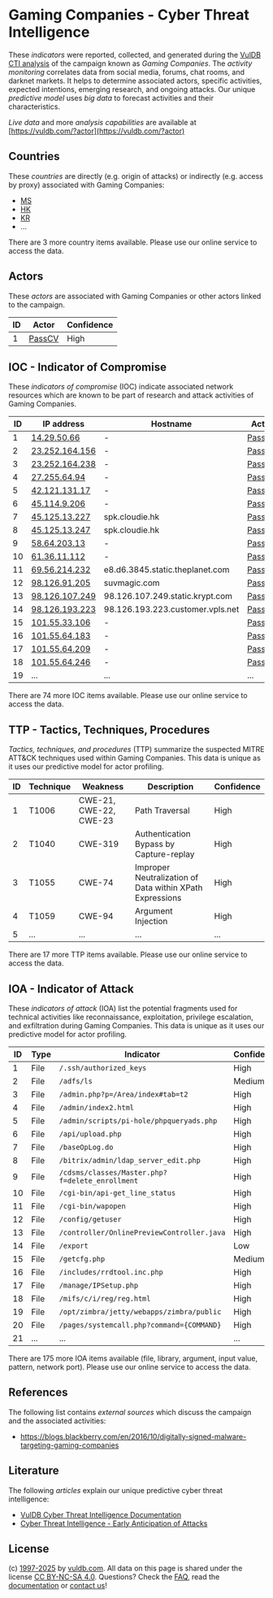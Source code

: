 # Gaming Companies - Cyber Threat Intelligence

These _indicators_ were reported, collected, and generated during the [VulDB CTI analysis](https://vuldb.com/?kb.cti) of the campaign known as _Gaming Companies_. The _activity monitoring_ correlates data from social media, forums, chat rooms, and darknet markets. It helps to determine associated actors, specific activities, expected intentions, emerging research, and ongoing attacks. Our unique _predictive model_ uses _big data_ to forecast activities and their characteristics.

_Live data_ and more _analysis capabilities_ are available at [https://vuldb.com/?actor](https://vuldb.com/?actor)

## Countries

These _countries_ are directly (e.g. origin of attacks) or indirectly (e.g. access by proxy) associated with Gaming Companies:

* [MS](https://vuldb.com/?country.ms)
* [HK](https://vuldb.com/?country.hk)
* [KR](https://vuldb.com/?country.kr)
* ...

There are 3 more country items available. Please use our online service to access the data.

## Actors

These _actors_ are associated with Gaming Companies or other actors linked to the campaign.

ID | Actor | Confidence
-- | ----- | ----------
1 | [PassCV](https://vuldb.com/?actor.passcv) | High

## IOC - Indicator of Compromise

These _indicators of compromise_ (IOC) indicate associated network resources which are known to be part of research and attack activities of Gaming Companies.

ID | IP address | Hostname | Actor | Confidence
-- | ---------- | -------- | ----- | ----------
1 | [14.29.50.66](https://vuldb.com/?ip.14.29.50.66) | - | [PassCV](https://vuldb.com/?actor.passcv) | High
2 | [23.252.164.156](https://vuldb.com/?ip.23.252.164.156) | - | [PassCV](https://vuldb.com/?actor.passcv) | High
3 | [23.252.164.238](https://vuldb.com/?ip.23.252.164.238) | - | [PassCV](https://vuldb.com/?actor.passcv) | High
4 | [27.255.64.94](https://vuldb.com/?ip.27.255.64.94) | - | [PassCV](https://vuldb.com/?actor.passcv) | High
5 | [42.121.131.17](https://vuldb.com/?ip.42.121.131.17) | - | [PassCV](https://vuldb.com/?actor.passcv) | High
6 | [45.114.9.206](https://vuldb.com/?ip.45.114.9.206) | - | [PassCV](https://vuldb.com/?actor.passcv) | High
7 | [45.125.13.227](https://vuldb.com/?ip.45.125.13.227) | spk.cloudie.hk | [PassCV](https://vuldb.com/?actor.passcv) | High
8 | [45.125.13.247](https://vuldb.com/?ip.45.125.13.247) | spk.cloudie.hk | [PassCV](https://vuldb.com/?actor.passcv) | High
9 | [58.64.203.13](https://vuldb.com/?ip.58.64.203.13) | - | [PassCV](https://vuldb.com/?actor.passcv) | High
10 | [61.36.11.112](https://vuldb.com/?ip.61.36.11.112) | - | [PassCV](https://vuldb.com/?actor.passcv) | High
11 | [69.56.214.232](https://vuldb.com/?ip.69.56.214.232) | e8.d6.3845.static.theplanet.com | [PassCV](https://vuldb.com/?actor.passcv) | High
12 | [98.126.91.205](https://vuldb.com/?ip.98.126.91.205) | suvmagic.com | [PassCV](https://vuldb.com/?actor.passcv) | High
13 | [98.126.107.249](https://vuldb.com/?ip.98.126.107.249) | 98.126.107.249.static.krypt.com | [PassCV](https://vuldb.com/?actor.passcv) | High
14 | [98.126.193.223](https://vuldb.com/?ip.98.126.193.223) | 98.126.193.223.customer.vpls.net | [PassCV](https://vuldb.com/?actor.passcv) | High
15 | [101.55.33.106](https://vuldb.com/?ip.101.55.33.106) | - | [PassCV](https://vuldb.com/?actor.passcv) | High
16 | [101.55.64.183](https://vuldb.com/?ip.101.55.64.183) | - | [PassCV](https://vuldb.com/?actor.passcv) | High
17 | [101.55.64.209](https://vuldb.com/?ip.101.55.64.209) | - | [PassCV](https://vuldb.com/?actor.passcv) | High
18 | [101.55.64.246](https://vuldb.com/?ip.101.55.64.246) | - | [PassCV](https://vuldb.com/?actor.passcv) | High
19 | ... | ... | ... | ...

There are 74 more IOC items available. Please use our online service to access the data.

## TTP - Tactics, Techniques, Procedures

_Tactics, techniques, and procedures_ (TTP) summarize the suspected MITRE ATT&CK techniques used within Gaming Companies. This data is unique as it uses our predictive model for actor profiling.

ID | Technique | Weakness | Description | Confidence
-- | --------- | -------- | ----------- | ----------
1 | T1006 | CWE-21, CWE-22, CWE-23 | Path Traversal | High
2 | T1040 | CWE-319 | Authentication Bypass by Capture-replay | High
3 | T1055 | CWE-74 | Improper Neutralization of Data within XPath Expressions | High
4 | T1059 | CWE-94 | Argument Injection | High
5 | ... | ... | ... | ...

There are 17 more TTP items available. Please use our online service to access the data.

## IOA - Indicator of Attack

These _indicators of attack_ (IOA) list the potential fragments used for technical activities like reconnaissance, exploitation, privilege escalation, and exfiltration during Gaming Companies. This data is unique as it uses our predictive model for actor profiling.

ID | Type | Indicator | Confidence
-- | ---- | --------- | ----------
1 | File | `/.ssh/authorized_keys` | High
2 | File | `/adfs/ls` | Medium
3 | File | `/admin.php?p=/Area/index#tab=t2` | High
4 | File | `/admin/index2.html` | High
5 | File | `/admin/scripts/pi-hole/phpqueryads.php` | High
6 | File | `/api/upload.php` | High
7 | File | `/baseOpLog.do` | High
8 | File | `/bitrix/admin/ldap_server_edit.php` | High
9 | File | `/cdsms/classes/Master.php?f=delete_enrollment` | High
10 | File | `/cgi-bin/api-get_line_status` | High
11 | File | `/cgi-bin/wapopen` | High
12 | File | `/config/getuser` | High
13 | File | `/controller/OnlinePreviewController.java` | High
14 | File | `/export` | Low
15 | File | `/getcfg.php` | Medium
16 | File | `/includes/rrdtool.inc.php` | High
17 | File | `/manage/IPSetup.php` | High
18 | File | `/mifs/c/i/reg/reg.html` | High
19 | File | `/opt/zimbra/jetty/webapps/zimbra/public` | High
20 | File | `/pages/systemcall.php?command={COMMAND}` | High
21 | ... | ... | ...

There are 175 more IOA items available (file, library, argument, input value, pattern, network port). Please use our online service to access the data.

## References

The following list contains _external sources_ which discuss the campaign and the associated activities:

* https://blogs.blackberry.com/en/2016/10/digitally-signed-malware-targeting-gaming-companies

## Literature

The following _articles_ explain our unique predictive cyber threat intelligence:

* [VulDB Cyber Threat Intelligence Documentation](https://vuldb.com/?kb.cti)
* [Cyber Threat Intelligence - Early Anticipation of Attacks](https://www.scip.ch/en/?labs.20201022)

## License

(c) [1997-2025](https://vuldb.com/?kb.changelog) by [vuldb.com](https://vuldb.com/?kb.about). All data on this page is shared under the license [CC BY-NC-SA 4.0](https://creativecommons.org/licenses/by-nc-sa/4.0/). Questions? Check the [FAQ](https://vuldb.com/?kb.faq), read the [documentation](https://vuldb.com/?kb) or [contact us](https://vuldb.com/?contact)!
